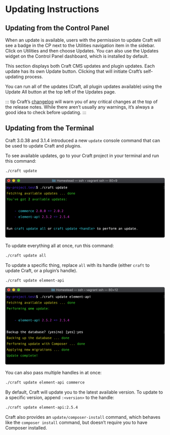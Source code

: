 # Updating Instructions

## Updating from the Control Panel

When an update is available, users with the permission to update Craft will see a badge in the CP next to the Utilities navigation item in the sidebar. Click on Utilities and then choose Updates. You can also use the Updates widget on the Control Panel dashboard, which is installed by default.

This section displays both Craft CMS updates and plugin updates. Each update has its own Update button. Clicking that will initiate Craft’s self-updating process.

You can run all of the updates (Craft, all plugin updates available) using the Update All button at the top left of the Updates page.

::: tip
Craft’s [changelog](https://github.com/craftcms/cms/blob/master/CHANGELOG-v3.md) will warn you of any critical changes at the top of the release notes. While there aren’t usually any warnings, it’s always a good idea to check before updating.
:::

## Updating from the Terminal

Craft 3.0.38 and 3.1.4 introduced a new `update` console command that can be used to update Craft and plugins.

To see available updates, go to your Craft project in your terminal and run this command:

```bash
./craft update
```

![An example interaction with the `update` command.](./images/cli-update-info.png)

To update everything all at once, run this command:

```bash
./craft update all
```

To update a specific thing, replace `all` with its handle (either `craft` to update Craft, or a plugin’s handle).

```bash
./craft update element-api
```

![An example interaction with the `update <handle>` command.](./images/cli-update-plugin.png)

You can also pass multiple handles in at once:

```bash
./craft update element-api commerce
```

By default, Craft will update you to the latest available version. To update to a specific version, append `:<version>` to the handle:

```bash
./craft update element-api:2.5.4
```

Craft also provides an `update/composer-install` command, which behaves like the `composer install` command, but doesn’t require you to have Composer installed.
